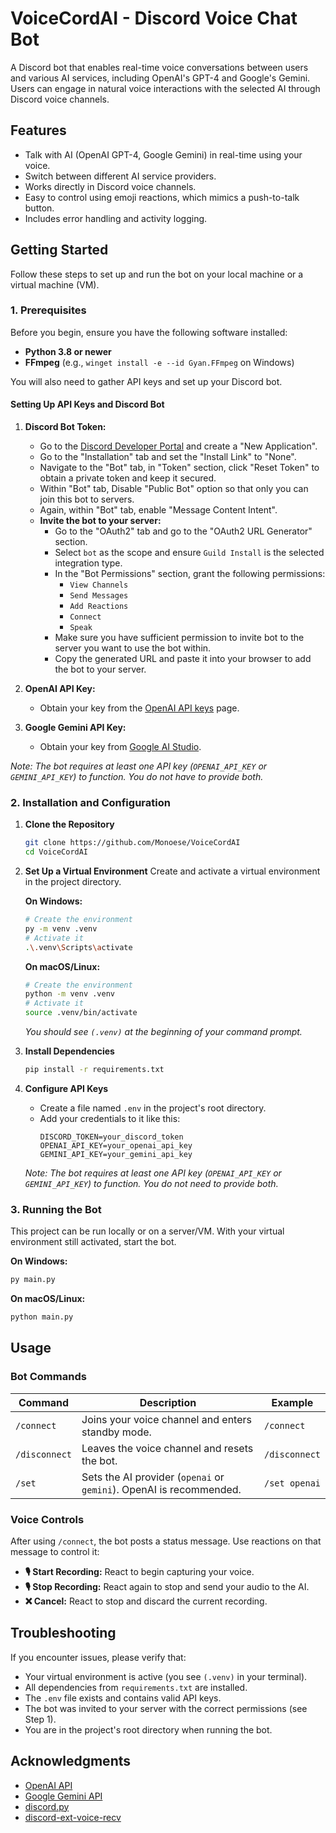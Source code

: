 # VoiceCordAI - Discord Voice Chat Bot

A Discord bot that enables real-time voice conversations between users and various AI services, including OpenAI's GPT-4 and Google's Gemini. Users can engage in natural voice interactions with the selected AI through Discord voice channels.

## Features

- Talk with AI (OpenAI GPT-4, Google Gemini) in real-time using your voice.
- Switch between different AI service providers.
- Works directly in Discord voice channels.
- Easy to control using emoji reactions, which mimics a push-to-talk button.
- Includes error handling and activity logging.

## Getting Started

Follow these steps to set up and run the bot on your local machine or a virtual machine (VM).

### 1. Prerequisites

Before you begin, ensure you have the following software installed:

- **Python 3.8 or newer**
- **FFmpeg** (e.g., `winget install -e --id Gyan.FFmpeg` on Windows)

You will also need to gather API keys and set up your Discord bot.

#### Setting Up API Keys and Discord Bot

1.  **Discord Bot Token:**
    - Go to the [Discord Developer Portal](https://discord.com/developers/applications) and create a "New Application".
    - Go to the "Installation" tab and set the "Install Link" to "None".
    - Navigate to the "Bot" tab, in "Token" section, click "Reset Token" to obtain a private token and keep it secured.
    - Within "Bot" tab, Disable "Public Bot" option so that only you can join this bot to servers.
    - Again, within "Bot" tab, enable "Message Content Intent".
    - **Invite the bot to your server:** 
      - Go to the "OAuth2" tab and go to the "OAuth2 URL Generator" section.
      - Select `bot` as the scope and ensure `Guild Install` is the selected integration type.
      - In the "Bot Permissions" section, grant the following permissions:
        - `View Channels`
        - `Send Messages`
        - `Add Reactions`
        - `Connect`
        - `Speak`
      - Make sure you have sufficient permission to invite bot to the server you want to use the bot within.
      - Copy the generated URL and paste it into your browser to add the bot to your server.

2.  **OpenAI API Key:**
    - Obtain your key from the [OpenAI API keys](https://platform.openai.com/api-keys) page.

3.  **Google Gemini API Key:**
    - Obtain your key from [Google AI Studio](https://aistudio.google.com/app/apikey).

*Note: The bot requires at least one API key (`OPENAI_API_KEY` or `GEMINI_API_KEY`) to function. You do not have to provide both.*

### 2. Installation and Configuration

1.  **Clone the Repository**
    ```bash
    git clone https://github.com/Monoese/VoiceCordAI
    cd VoiceCordAI
    ```

2.  **Set Up a Virtual Environment**
    Create and activate a virtual environment in the project directory.

    **On Windows:**
    ```bash
    # Create the environment
    py -m venv .venv
    # Activate it
    .\.venv\Scripts\activate
    ```

    **On macOS/Linux:**
    ```bash
    # Create the environment
    python -m venv .venv
    # Activate it
    source .venv/bin/activate
    ```
    *You should see `(.venv)` at the beginning of your command prompt.*

3.  **Install Dependencies**
    ```bash
    pip install -r requirements.txt
    ```

4.  **Configure API Keys**
    - Create a file named `.env` in the project's root directory.
    - Add your credentials to it like this:
      ```
      DISCORD_TOKEN=your_discord_token
      OPENAI_API_KEY=your_openai_api_key
      GEMINI_API_KEY=your_gemini_api_key
      ```
    *Note: The bot requires at least one API key (`OPENAI_API_KEY` or `GEMINI_API_KEY`) to function. You do not need to provide both.*

### 3. Running the Bot

This project can be run locally or on a server/VM. With your virtual environment still activated, start the bot.

**On Windows:**
```bash
py main.py
```

**On macOS/Linux:**
```bash
python main.py
```

## Usage

### Bot Commands

| Command | Description | Example |
|---|---|---|
| `/connect` | Joins your voice channel and enters standby mode. | `/connect` |
| `/disconnect` | Leaves the voice channel and resets the bot. | `/disconnect` |
| `/set` | Sets the AI provider (`openai` or `gemini`). OpenAI is recommended. | `/set openai` |

### Voice Controls

After using `/connect`, the bot posts a status message. Use reactions on that message to control it:

- **🎙️ Start Recording:** React to begin capturing your voice.
- **🎙️ Stop Recording:** React again to stop and send your audio to the AI.
- **❌ Cancel:** React to stop and discard the current recording.

## Troubleshooting

If you encounter issues, please verify that:
- Your virtual environment is active (you see `(.venv)` in your terminal).
- All dependencies from `requirements.txt` are installed.
- The `.env` file exists and contains valid API keys.
- The bot was invited to your server with the correct permissions (see Step 1).
- You are in the project's root directory when running the bot.

## Acknowledgments

- [OpenAI API](https://platform.openai.com/docs/guides/realtime)
- [Google Gemini API](https://ai.google.dev/gemini-api/docs/live)
- [discord.py](https://discordpy.readthedocs.io/)
- [discord-ext-voice-recv](https://github.com/imayhaveborkedit/discord-ext-voice-recv)
